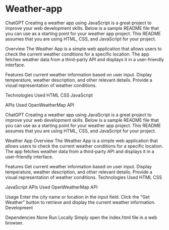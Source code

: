 # Weather-app

ChatGPT
Creating a weather app using JavaScript is a great project to improve your web development skills. Below is a sample README file that you can use as a starting point for your weather app project. This README assumes that you are using HTML, CSS, and JavaScript for your project.


Overview
The Weather App is a simple web application that allows users to check the current weather conditions for a specific location. The app fetches weather data from a third-party API and displays it in a user-friendly interface.

Features
Get current weather information based on user input.
Display temperature, weather description, and other relevant details.
Provide a visual representation of weather conditions.

Technologies Used
HTML
CSS
JavaScript

APIs Used
OpenWeatherMap API


ChatGPT
Creating a weather app using JavaScript is a great project to improve your web development skills. Below is a sample README file that you can use as a starting point for your weather app project. This README assumes that you are using HTML, CSS, and JavaScript for your project.

Weather App
Overview
The Weather App is a simple web application that allows users to check the current weather conditions for a specific location. The app fetches weather data from a third-party API and displays it in a user-friendly interface.

Features
Get current weather information based on user input.
Display temperature, weather description, and other relevant details.
Provide a visual representation of weather conditions.
Technologies Used
HTML
CSS

JavaScript
APIs Used
OpenWeatherMap API

Usage
Enter the city name or location in the input field.
Click the "Get Weather" button to retrieve and display the current weather information.
Development

Dependencies
None
Run Locally
Simply open the index.html file in a web browser.

